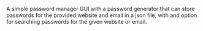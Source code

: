 A simple password manager GUI with a password generator that can store passwords
for the provided website and email in a json file, with and option for searching 
passwords for the given website or email.
